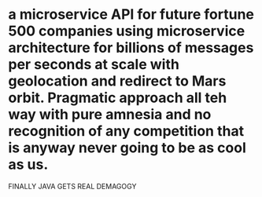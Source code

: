 # a microservice API for future fortune 500 companies using microservice architecture for billions of messages per seconds at scale with geolocation and redirect to Mars orbit. Pragmatic approach all teh way with pure amnesia and no recognition of any competition that is anyway never going to be as cool as us.

FINALLY JAVA GETS REAL DEMAGOGY
